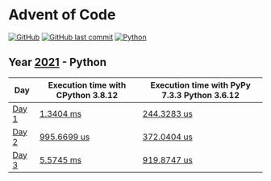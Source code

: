 # Advent of Code

[![GitHub](https://img.shields.io/github/license/Noettore/AdventOfCode)](../LICENSE)
[![GitHub last commit](https://img.shields.io/github/last-commit/Noettore/AdventOfCode)](https://github.com/Noettore/AdventOfCode/commit/master)
[![Python](https://github.com/Noettore/AdventOfCode/workflows/Python/badge.svg)](https://github.com/Noettore/AdventOfCode/actions?query=workflow%3APython)

## Year [2021](https://adventofcode.com/2021/) - Python

| Day                                            | Execution time with CPython 3.8.12             | Execution time with PyPy 7.3.3 Python 3.6.12   |
| ---------------------------------------------- | ---------------------------------------------- | ---------------------------------------------- |
| [Day 1](https://adventofcode.com/2021/day/1)   | [1.3404 ms](./solutions/day_01.py)             | [244.3283 us](./solutions/day_01.py)           |
| [Day 2](https://adventofcode.com/2021/day/2)   | [995.6699 us](./solutions/day_02.py)           | [372.0404 us](./solutions/day_02.py)           |
| [Day 3](https://adventofcode.com/2021/day/3)   | [5.5745 ms](./solutions/day_03.py)             | [919.8747 us](./solutions/day_03.py)           |

